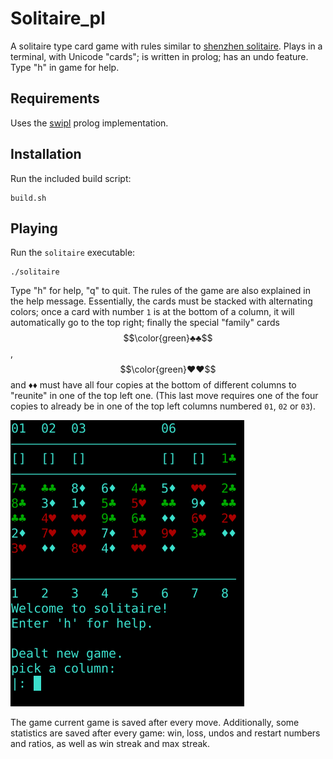 # Solitaire_pl

A solitaire type card game with rules similar to [shenzhen solitaire](https://zachtronics.itch.io/shenzhen-solitaire). Plays in a terminal, with Unicode "cards"; is written in prolog; has an undo feature. Type "h" in game for help.

## Requirements

Uses the [swipl](https://www.swi-prolog.org/download/stable) prolog implementation.

## Installation

Run the included build script:

    build.sh
    
## Playing

Run the `solitaire` executable:

    ./solitaire

Type "h" for help, "q" to quit. The rules of the game are also explained in the help message. Essentially, the cards must be stacked with alternating colors; once a card with number `1` is at the bottom of a column, it will automatically go to the top right; finally the special "family" cards $$\color{green}♣♣$$, $$\color{green}♥♥$$ and ♦♦ must have all four copies at the bottom of different columns to "reunite" in one of the top left one. (This last move requires one of the four copies to already be in one of the top left columns numbered `01`, `02` or `03`).

![screenshot showing the starting screen](screenshot.png)

The game current game is saved after every move. Additionally, some statistics are saved after every game: win, loss, undos and restart numbers and ratios, as well as win streak and max streak.
